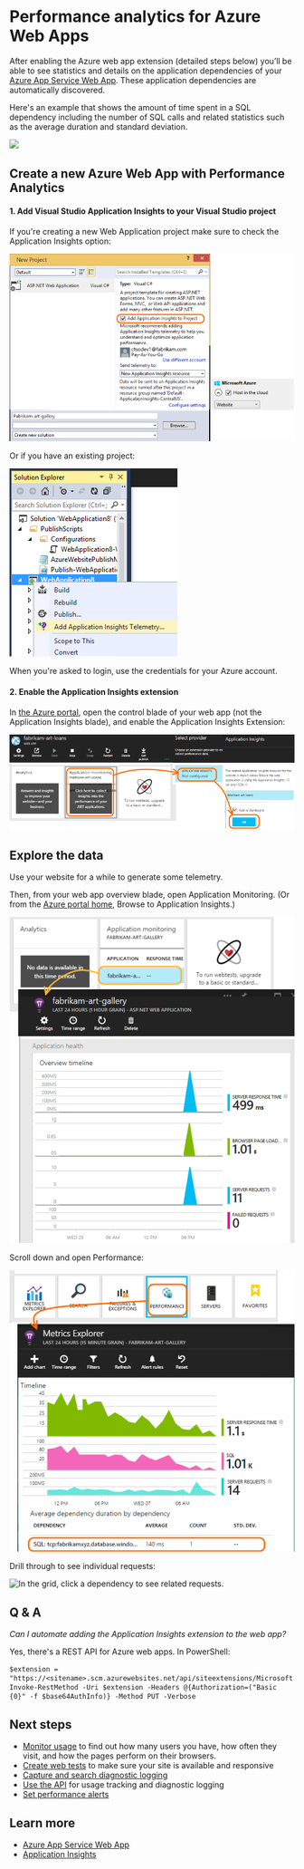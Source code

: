 <properties 
	pageTitle="Performance analytics for Azure Web Apps" 
	description="Chart load and response time, dependency information and set alerts on performance." 
	services="application-insights"
    documentationCenter=""
	authors="alancameronwills" 
	manager="keboyd"/>

<tags 
	ms.service="application-insights" 
	ms.workload="tbd" 
	ms.tgt_pltfrm="ibiza" 
	ms.devlang="na" 
	ms.topic="article" 
	ms.date="03/25/2015" 
	ms.author="awills"/>

# Performance analytics for Azure Web Apps

After enabling the Azure web app extension (detailed steps below) you’ll be able to see statistics and details on the application dependencies of your [Azure App Service Web App](websites-learning-map.md).  These application dependencies are automatically discovered. 

Here's an example that shows the amount of time spent in a SQL dependency including the number of SQL calls and related statistics such as the average duration and standard deviation. 

![](./media/insights-perf-analytics/01-example.png) 



## Create a new Azure Web App with Performance Analytics

#### 1. Add Visual Studio Application Insights to your Visual Studio project

If you're creating a new Web Application project make sure to check the Application Insights option:

![In the New Project dialog, check Add Application Insights](./media/insights-perf-analytics/04-new.png)

Or if you have an existing project:

![In the New Project dialog, check Add Application Insights](./media/insights-perf-analytics/03-add.png)

When you're asked to login, use the credentials for your Azure account.

#### 2. Enable the Application Insights extension

In [the Azure portal](http://portal.azure.com), open the control blade of your web app (not the Application Insights blade), and enable the Application Insights Extension:

![](./media/insights-perf-analytics/05-extend.png)



## Explore the data

Use your website for a while to generate some telemetry.

Then, from your web app overview blade, open Application Monitoring. (Or from the [Azure portal home](http://portal.azure.com), Browse to Application Insights.)  

![Click Refresh](./media/insights-perf-analytics/06-overview.png)

Scroll down and open Performance:

![On the Application Insights overview blade, click the Performance tile](./media/insights-perf-analytics/07-dependency.png)

Drill through to see individual requests:

![In the grid, click a dependency to see related requests.](./media/insights-perf-analytics/08-requests.png)

## Q & A


*Can I automate adding the Application Insights extension to the web app?*

Yes, there's a REST API for Azure web apps. In PowerShell:

    $extension = "https://<sitename>.scm.azurewebsites.net/api/siteextensions/Microsoft.ApplicationInsights.AzureWebSites"
    Invoke-RestMethod -Uri $extension -Headers @{Authorization=("Basic {0}" -f $base64AuthInfo)} -Method PUT -Verbose

## Next steps

* [Monitor usage][azure-usage] to find out how many users you have, how often they visit, and how the pages perform on their browsers.
* [Create web tests][azure-availability] to make sure your site is available and responsive
* [Capture and search diagnostic logging](app-insights-diagnostic-search.md)
* [Use the API](app-insights-web-track-usage-custom-events-metrics.md) for usage tracking and diagnostic logging
* [Set performance alerts](app-insights-metrics-explorer.md)


## Learn more 

* [Azure App Service Web App](websites-learning-map.md)
* [Application Insights](app-insights-get-started.md)

[azure-usage]: insights-usage-analytics.md
[azure-availability]: insights-create-web-tests.md

